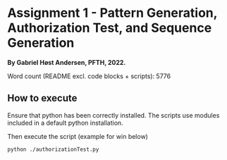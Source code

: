 <h1>  Assignment 1 - Pattern Generation, Authorization Test, and Sequence Generation </h1>

<p> <strong> By Gabriel Høst Andersen, PFTH, 2022.</strong> </p>

<p> Word count (README excl. code blocks + scripts): 5776 </p>

<h2> How to  execute </h2>

<p> Ensure that python has been correctly installed. The scripts use modules included in a default python installation. </p>

<p>  Then execute the script (example for win below) </p>

```
python ./authorizationTest.py
```
